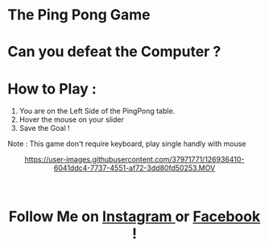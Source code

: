# The Ping Pong Game
# Can you defeat the Computer ?


# How to Play :

1. You are on the Left Side of the PingPong table.
2. Hover the mouse on your slider
3. Save the Goal !

Note : This game don't require keyboard, play single handly with mouse 
<div align="center">


https://user-images.githubusercontent.com/37971771/126936410-6041ddc4-7737-4551-af72-3dd80fd50253.MOV


<br>
  
# Follow Me on <a href="https://www.instagram.com/shu6h4m/"> Instagram </a> or <a href="https://www.facebook.com/shu6h4m/"> Facebook </a> !
